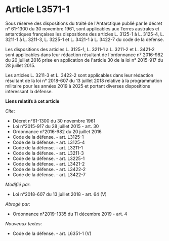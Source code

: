 # Article L3571-1

Sous réserve des dispositions du traité de l'Antarctique publié par le décret n° 61-1300 du 30 novembre 1961, sont
applicables aux Terres australes et antarctiques françaises les dispositions des articles L. 3125-1 à L. 3125-4, L. 3211-1 à
L. 3211-3, L. 3225-1 et L. 3421-1 à L. 3422-7 du code de la défense. 

Les dispositions des articles L. 3125-1, L. 3211-1 à L. 3211-2 et L. 3421-2 sont applicables dans leur rédaction résultant de
l'ordonnance n° 2016-982 du 20 juillet 2016 prise en application de l'article 30 de la loi n° 2015-917 du 28 juillet 2015. 

Les articles L. 3211-3 et L. 3422-2 sont applicables dans leur rédaction résultant de la loi n° 2018-607 du 13 juillet 2018
relative à la programmation militaire pour les années 2019 à 2025 et portant diverses dispositions intéressant la défense.

**Liens relatifs à cet article**

_Cite_:

  - Décret n°61-1300 du 30 novembre 1961
  - Loi n°2015-917 du 28 juillet 2015 - art. 30
  - Ordonnance n°2016-982 du 20 juillet 2016
  - Code de la défense. - art. L3125-1
  - Code de la défense. - art. L3125-4
  - Code de la défense. - art. L3211-1
  - Code de la défense. - art. L3211-3
  - Code de la défense. - art. L3225-1
  - Code de la défense. - art. L3421-2
  - Code de la défense. - art. L3422-2
  - Code de la défense. - art. L3422-7

_Modifié par_:

  - Loi n°2018-607 du 13 juillet 2018 - art. 64 (V)

_Abrogé par_:

  - Ordonnance n°2019-1335 du 11 décembre 2019 - art. 4

_Nouveaux textes_:

  - Code de la défense. - art. L6351-1 (V)
